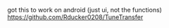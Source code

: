 got this to work on android (just ui, not the functions)
https://github.com/Rducker0208/TuneTransfer
